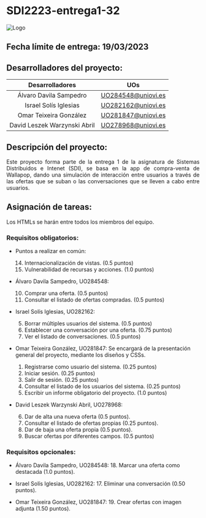 # SDI2223-entrega1-32

![Logo](https://user-images.githubusercontent.com/91057639/224516473-69a4fe7e-fb8c-43a4-ad51-6f255dab7d97.png)

## Fecha límite de entrega: 19/03/2023

## Desarrolladores del proyecto:

|        Desarrolladores        |         UOs        |
|:-----------------------------:|:------------------:|
|    Álvaro Davila Sampedro     | UO284548@uniovi.es |
|     Israel Solís Iglesias     | UO282162@uniovi.es |
|    Omar Teixeira González     | UO281847@uniovi.es |
|  David Leszek Warzynski Abril | UO278968@uniovi.es |

## Descripción del proyecto:

<p align="justify">
Este proyecto forma parte de la entrega 1 de la asignatura de Sistemas Distribuidos e Intenet (SDI), se basa en la app de compra-venta de Wallapop, dando una simulación de interacción entre usuarios a través de las ofertas que se suban o las conversaciones que se lleven a cabo entre usuarios.
</p>

## Asignación de tareas:

Los HTMLs se harán entre todos los miembros del equipo.

### Requisitos obligatorios:

- Puntos a realizar en común:

  14. Internacionalización de vistas. (0.5 puntos)				
  15. Vulnerabilidad de recursas y acciones. (1.0 puntos)
  
- Álvaro Davila Sampedro, UO284548:

  10. Comprar una oferta. (0.5 puntos)
  11. Consultar el listado de ofertas compradas. (0.5 puntos)				
  
- Israel Solís Iglesias, UO282162:

  5. Borrar múltiples usuarios del sistema. (0.5 puntos)
  12. Establecer una conversación por una oferta. (0.75 puntos)
  13. Ver el listado de conversaciones. (0.5 puntos)
  
- Omar Teixeira González, UO281847:
  Se encargará de la presentación general del proyecto, mediante los diseños y CSSs.
  1. Registrarse como usuario del sistema. (0.25 puntos)			
  2. Iniciar sesión. (0.25 puntos)
  3. Salir de sesión. (0.25 puntos)
  4. Consultar el listado de los usuarios del sistema. (0.25 puntos)				
  16. Escribir un informe obligatorio del proyecto. (1.0 puntos)
  
- David Leszek Warzynski Abril, UO278968:
   
  6. Dar de alta una nueva oferta (0.5 puntos).
  7. Consultar el listado de ofertas propias (0.25 puntos).
  8. Dar de baja una oferta propia (0.5 puntos).
  9. Buscar ofertas por diferentes campos. (0.5 puntos)

### Requisitos opcionales:

- Álvaro Davila Sampedro, UO284548: 
  18. Marcar una oferta como destacada (1.0 puntos).
  
- Israel Solís Iglesias, UO282162:
  17. Eliminar una conversación (0.50 puntos).
  
- Omar Teixeira González, UO281847:
  19. Crear ofertas con imagen adjunta (1.50 puntos).
